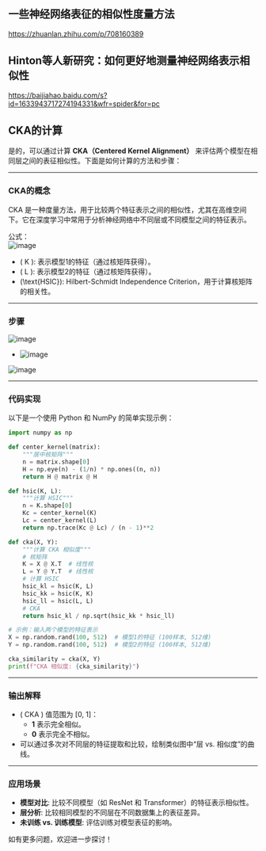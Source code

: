 ## 一些神经网络表征的相似性度量方法
https://zhuanlan.zhihu.com/p/708160389  
## Hinton等人新研究：如何更好地测量神经网络表示相似性 
https://baijiahao.baidu.com/s?id=1633943717274194331&wfr=spider&for=pc  
## CKA的计算
是的，可以通过计算 **CKA（Centered Kernel Alignment）** 来评估两个模型在相同层之间的表征相似性。下面是如何计算的方法和步骤：

---

### **CKA的概念**
CKA 是一种度量方法，用于比较两个特征表示之间的相似性，尤其在高维空间下。它在深度学习中常用于分析神经网络中不同层或不同模型之间的特征表示。

公式：  
![image](https://github.com/user-attachments/assets/e8b66665-579f-48b8-91cd-4130cc78d204)

- \( K \): 表示模型1的特征（通过核矩阵获得）。
- \( L \): 表示模型2的特征（通过核矩阵获得）。
- \(\text{HSIC}\): Hilbert-Schmidt Independence Criterion，用于计算核矩阵的相关性。

---

### **步骤**

![image](https://github.com/user-attachments/assets/1aa3a912-5ad1-4766-8cb0-d7934bc8e1e2)

  - ![image](https://github.com/user-attachments/assets/bf152b7f-fab3-479c-8512-0f53d7f811fa)


![image](https://github.com/user-attachments/assets/686709ca-1f63-4948-98cf-dbbfd85ffc30)  


---

### **代码实现**
以下是一个使用 Python 和 NumPy 的简单实现示例：

```python
import numpy as np

def center_kernel(matrix):
    """居中核矩阵"""
    n = matrix.shape[0]
    H = np.eye(n) - (1/n) * np.ones((n, n))
    return H @ matrix @ H

def hsic(K, L):
    """计算 HSIC"""
    n = K.shape[0]
    Kc = center_kernel(K)
    Lc = center_kernel(L)
    return np.trace(Kc @ Lc) / (n - 1)**2

def cka(X, Y):
    """计算 CKA 相似度"""
    # 核矩阵
    K = X @ X.T  # 线性核
    L = Y @ Y.T  # 线性核
    # 计算 HSIC
    hsic_kl = hsic(K, L)
    hsic_kk = hsic(K, K)
    hsic_ll = hsic(L, L)
    # CKA
    return hsic_kl / np.sqrt(hsic_kk * hsic_ll)

# 示例：输入两个模型的特征表示
X = np.random.rand(100, 512)  # 模型1的特征 (100样本, 512维)
Y = np.random.rand(100, 512)  # 模型2的特征 (100样本, 512维)

cka_similarity = cka(X, Y)
print(f"CKA 相似度: {cka_similarity}")
```

---

### **输出解释**
- \( CKA \) 值范围为 [0, 1]：
  - **1** 表示完全相似。
  - **0** 表示完全不相似。
- 可以通过多次对不同层的特征提取和比较，绘制类似图中“层 vs. 相似度”的曲线。

---

### **应用场景**
- **模型对比**: 比较不同模型（如 ResNet 和 Transformer）的特征表示相似性。
- **层分析**: 比较相同模型的不同层在不同数据集上的表征差异。
- **未训练 vs. 训练模型**: 评估训练对模型表征的影响。

如有更多问题，欢迎进一步探讨！

